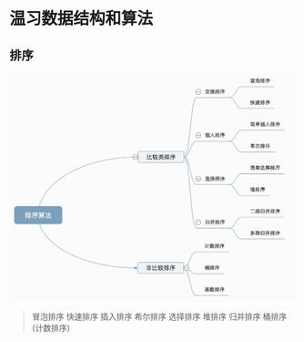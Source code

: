 # 温习数据结构和算法

## 排序
![image](https://github.com/OgreDee/Dee_Algorithm/blob/main/sort.png)
>冒泡排序
>快速排序
>插入排序
>希尔排序
>选择排序
>堆排序
>归并排序
>桶排序(计数排序)

